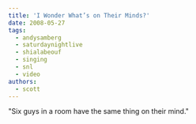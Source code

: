 ```yaml
---
title: 'I Wonder What’s on Their Minds?'
date: 2008-05-27
tags:
  - andysamberg
  - saturdaynightlive
  - shialabeouf
  - singing
  - snl
  - video
authors:
  - scott
---
```


"Six guys in a room have the same thing on their mind."
